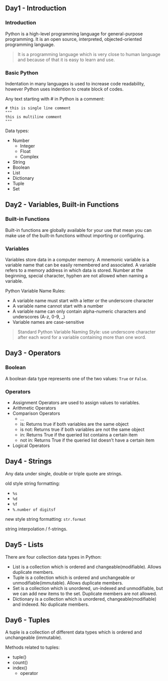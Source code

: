 ## Day1 - Introduction

### Introduction

Python is a high-level programming language for general-purpose programming. It is an open source, interpreted, objected-oriented programming language.

>It is a programming language which is very close to human language and because of that it is easy to learn and use.

### Basic Python

Indentation in many languages is used to increase code readability, however Python uses indention to create block of codes.

Any text starting with # in Python is a comment:
```pthon
# this is single line comment 
"""
this is multiline comment
"""
```

Data types:
-   Number
    -   Integer
    -   Float
    -   Complex
-   String
-   Boolean
-   List
-   Dictionary
-   Tuple
-   Set

## Day2 - Variables, Built-in Functions

### Built-in Functions

Built-in functions are globally available for your use that mean you can make use of the built-in functions without importing or configuring.

### Variables

Variables store data in a computer memory. A mnemonic variable is a variable name that can be easily remembered and associated. A variable refers to a memory address in which data is stored. Number at the beginning, special character, hyphen are not allowed when naming a variable.

Python Variable Name Rules:
-   A variable name must start with a letter or the underscore character
-   A variable name cannot start with a number
-   A variable name can only contain alpha-numeric characters and underscores (A-z, 0-9, _)
-   Variable names are case-sensitive

>Standard Python Variable Naming Style: use underscore character after each word for a variable containing more than one word.

## Day3 - Operators

### Boolean

A boolean data type represents one of the two values: `True` or `False`.

### Operators

-   Assignment Operators are used to assign values to variables.
-   Arithmetic Operators
-   Comparison Operators
    -   …
    -   is: Returns true if both variables are the same object
    -   is not: Returns true if both variables are not the same object
    -   in: Returns True if the queried list contains a certain item
    -   not in: Returns True if the queried list doesn’t have a certain item
-   Logical Operators

## Day4 - Strings

Any data under single, double or triple quote are strings.

old style string formatting:
- `%s`
- `%d`
- `%f`
- `%.number of digitsf`

new style string formatting: `str.format`

string interpolation / f-strings.

## Day5 - Lists

There are four collection data types in Python:
- List is a collection which is ordered and changeable(modifiable). Allows duplicate members.
- Tuple is a collection which is ordered and unchangeable or unmodifiable(immutable). Allows duplicate members.
- Set is a collection which is unordered, un-indexed and unmodifiable, but we can add new items to the set. Duplicate members are not allowed.
- Dictionary is a collection which is unordered, changeable(modifiable) and indexed. No duplicate members.

## Day6 - Tuples

A tuple is a collection of different data types which is ordered and unchangeable (immutable).

Methods related to tuples:
- tuple()
- count()
- index()
    - operator

